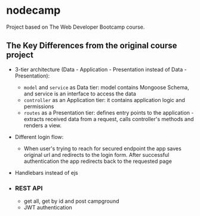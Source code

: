 # nodecamp
Project based on The Web Developer Bootcamp course.
## The Key Differences from the original course project
+ 3-tier architecture (Data - Application - Presentation instead of Data - Presentation):
  - ```model``` and ```service``` as Data tier: model contains Mongoose Schema, and service is an interface to access the data
  - ```controller``` as an Application tier: it contains application logic and permissions 
  - ```routes``` as a Presentation tier: defines entry points to the application - extracts received data from a request, calls controller's methods and renders a view.
  
+ Different login flow:
  - When user's trying to reach for secured endpoint the app saves original url and redirects to the login form. After successful authentication the app redirects back to the requested page
+ Handlebars instead of ejs
+ ### REST API
  - get all, get by id and post campground
  - JWT authentication
